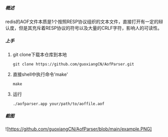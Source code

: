 ##### 概述

redis的AOF文件本质是1个按照RESP协议组织的文本文件，直接打开有一定的辩认度，但是其充斥着RESP协议的符号以及大量的CRLF字符，影响人的可读性。

##### 上手

1. git clone下载本仓库到本地

   ```
   git clone https://github.com/guoxiangCN/AofParser.git
   ```

   

2. 直接shell中执行命令'make'

   ```shell
   make
   ```

   

3. 运行

   ```shell
   ./aofparser.app your/path/to/aoffile.aof
   ```



##### 截图
![https://github.com/guoxiangCN/AofParser/blob/main/example.PNG]
